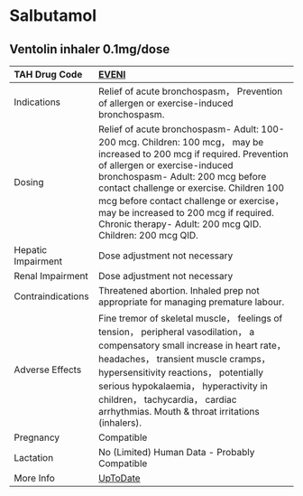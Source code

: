 # Salbutamol

## Ventolin inhaler 0.1mg/dose

| TAH Drug Code      | [EVENI](https://www.tahsda.org.tw/drugs/hissearch.php?drug_code=EVENI)                                                                                                                                                                                                                                                                                                                    |
|:-------------------|:------------------------------------------------------------------------------------------------------------------------------------------------------------------------------------------------------------------------------------------------------------------------------------------------------------------------------------------------------------------------------------------|
| Indications        | Relief of acute bronchospasm， Prevention of allergen or exercise-induced bronchospasm.                                                                                                                                                                                                                                                                                                   |
| Dosing             | Relief of acute bronchospasm- Adult: 100-200 mcg. Children: 100 mcg， may be increased to 200 mcg if required. Prevention of allergen or exercise-induced bronchospasm- Adult: 200 mcg before contact challenge or exercise. Children 100 mcg before contact challenge or exercise， may be increased to 200 mcg if required. Chronic therapy- Adult: 200 mcg QID. Children: 200 mcg QID. |
| Hepatic Impairment | Dose adjustment not necessary                                                                                                                                                                                                                                                                                                                                                             |
| Renal Impairment   | Dose adjustment not necessary                                                                                                                                                                                                                                                                                                                                                             |
| Contraindications  | Threatened abortion. Inhaled prep not appropriate for managing premature labour.                                                                                                                                                                                                                                                                                                          |
| Adverse Effects    | Fine tremor of skeletal muscle， feelings of tension， peripheral vasodilation， a compensatory small increase in heart rate， headaches， transient muscle cramps， hypersensitivity reactions， potentially serious hypokalaemia， hyperactivity in children， tachycardia， cardiac arrhythmias. Mouth & throat irritations (inhalers).                                                |
| Pregnancy          | Compatible                                                                                                                                                                                                                                                                                                                                                                                |
| Lactation          | No (Limited) Human Data - Probably Compatible                                                                                                                                                                                                                                                                                                                                             |
| More Info          | [UpToDate](https://www.uptodate.com/contents/albuterol-salbutamol-drug-information)                                                                                                                                                                                                                                                                                                       |

